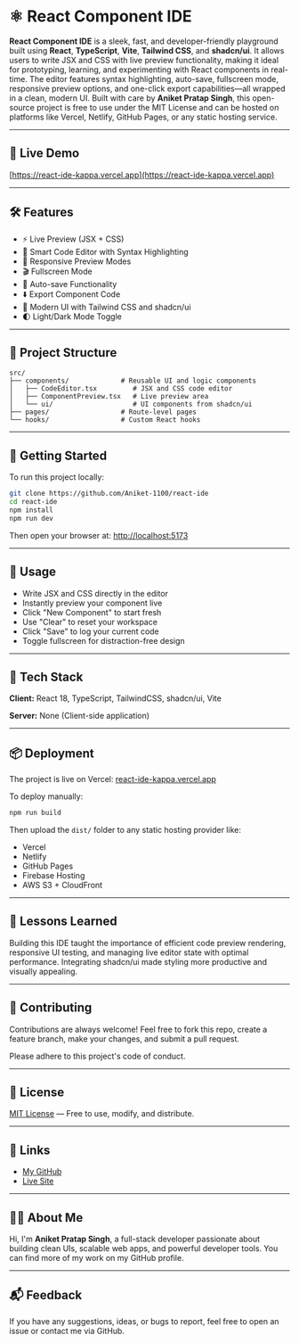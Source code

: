 
# ⚛️ React Component IDE

**React Component IDE** is a sleek, fast, and developer-friendly playground built using **React**, **TypeScript**, **Vite**, **Tailwind CSS**, and **shadcn/ui**. It allows users to write JSX and CSS with live preview functionality, making it ideal for prototyping, learning, and experimenting with React components in real-time. The editor features syntax highlighting, auto-save, fullscreen mode, responsive preview options, and one-click export capabilities—all wrapped in a clean, modern UI. Built with care by **Aniket Pratap Singh**, this open-source project is free to use under the MIT License and can be hosted on platforms like Vercel, Netlify, GitHub Pages, or any static hosting service.

---

## 🚀 Live Demo

[https://react-ide-kappa.vercel.app](https://react-ide-kappa.vercel.app)

---

## 🛠 Features

- ⚡ Live Preview (JSX + CSS)
- 🧠 Smart Code Editor with Syntax Highlighting
- 📱 Responsive Preview Modes
- 🎬 Fullscreen Mode
- 💾 Auto-save Functionality
- ⬇️ Export Component Code
- 🎨 Modern UI with Tailwind CSS and shadcn/ui
- 🌓 Light/Dark Mode Toggle

---

## 📁 Project Structure

```
src/
├── components/             # Reusable UI and logic components
│   ├── CodeEditor.tsx         # JSX and CSS code editor
│   ├── ComponentPreview.tsx   # Live preview area
│   └── ui/                    # UI components from shadcn/ui
├── pages/                  # Route-level pages
└── hooks/                  # Custom React hooks
```

---

## 🚀 Getting Started

To run this project locally:

```bash
git clone https://github.com/Aniket-1100/react-ide
cd react-ide
npm install
npm run dev
```

Then open your browser at: [http://localhost:5173](http://localhost:5173)

---

## 🧪 Usage

- Write JSX and CSS directly in the editor
- Instantly preview your component live
- Click "New Component" to start fresh
- Use "Clear" to reset your workspace
- Click "Save" to log your current code
- Toggle fullscreen for distraction-free design

---

## 🧩 Tech Stack

**Client:** React 18, TypeScript, TailwindCSS, shadcn/ui, Vite

**Server:** None (Client-side application)

---

## 📦 Deployment

The project is live on Vercel: [react-ide-kappa.vercel.app](https://react-ide-kappa.vercel.app)

To deploy manually:

```bash
npm run build
```

Then upload the `dist/` folder to any static hosting provider like:

- Vercel
- Netlify
- GitHub Pages
- Firebase Hosting
- AWS S3 + CloudFront

---

## 🧠 Lessons Learned

Building this IDE taught the importance of efficient code preview rendering, responsive UI testing, and managing live editor state with optimal performance. Integrating shadcn/ui made styling more productive and visually appealing.

---

## 🙌 Contributing

Contributions are always welcome! Feel free to fork this repo, create a feature branch, make your changes, and submit a pull request.

Please adhere to this project's code of conduct.

---

## 📜 License

[MIT License](https://choosealicense.com/licenses/mit/) — Free to use, modify, and distribute.

---

## 🔗 Links

- [My GitHub](https://github.com/Aniket-1100)
- [Live Site](https://react-ide-kappa.vercel.app)

---

## 👨‍💻 About Me

Hi, I'm **Aniket Pratap Singh**, a full-stack developer passionate about building clean UIs, scalable web apps, and powerful developer tools. You can find more of my work on my GitHub profile.

---

## 📬 Feedback

If you have any suggestions, ideas, or bugs to report, feel free to open an issue or contact me via GitHub.
